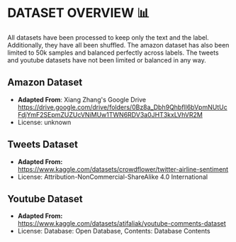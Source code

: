 # DATASET OVERVIEW 📊
All datasets have been processed to keep only the text and the label. Additionally, they have all been shuffled. 
The amazon dataset has also been limited to 50k samples and balanced perfectly across labels. The tweets and 
youtube datasets have not been limited or balanced in any way.

## Amazon Dataset 
- **Adapted From**: Xiang Zhang's Google Drive
https://drive.google.com/drive/folders/0Bz8a_Dbh9Qhbfll6bVpmNUtUcFdjYmF2SEpmZUZUcVNiMUw1TWN6RDV3a0JHT3kxLVhVR2M 
- License: unknown
                                   
## Tweets Dataset
- **Adapted From:**   
  https://www.kaggle.com/datasets/crowdflower/twitter-airline-sentiment
- License: Attribution-NonCommercial-ShareAlike 4.0 International

## Youtube Dataset
- **Adapted From:**   
  https://www.kaggle.com/datasets/atifaliak/youtube-comments-dataset 
- License: Database: Open Database, Contents: Database Contents



